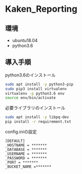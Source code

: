 # Kaken_Reporting
## 環境
- ubuntu18.04
- python3.6

## 導入手順
python3.6のインストール
```bash
sudo apt install -y python3-pip
sudo pip3 install virtualenv
virtualenv -p python3.6 env
source env/bin/activate
```

必要ライブラリのインストール
```bash
sudo apt install -y libpq-dev
pip install -r requirement.txt
```
config.iniの設定
```
[DEFAULT]
_HOSTNAME = *******
_DATABASE = *******
_USERNAME = *******
_PASSWORD = *******
_PORT = *******
_BUCKET_NAME =*******
```
